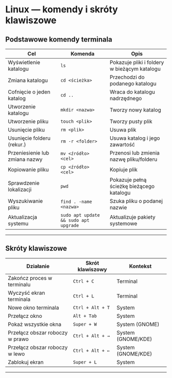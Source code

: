 # Linux — komendy i skróty klawiszowe
## Podstawowe komendy terminala

| Cel | Komenda | Opis |
|-|-|-|
| Wyświetlenie katalogu | `ls`| Pokazuje pliki i foldery w bieżącym katalogu |
| Zmiana katalogu | `cd <ścieżka>` | Przechodzi do podanego katalogu |
| Cofnięcie o jeden katalog | `cd ..` | Wraca do katalogu nadrzędnego |
| Utworzenie katalogu | `mkdir <nazwa>`| Tworzy nowy katalog |
| Utworzenie pliku | `touch <plik>` | Tworzy pusty plik |
| Usunięcie pliku | `rm <plik>` | Usuwa plik |
| Usunięcie folderu (rekur.)   | `rm -r <folder>` | Usuwa katalog i jego zawartość | 
| Przeniesienie lub zmiana nazwy| `mv <źródło> <cel>`| Przenosi lub zmienia nazwę pliku/folderu |
| Kopiowanie pliku | `cp <źródło> <cel>` | Kopiuje plik |
| Sprawdzenie lokalizacji | `pwd` | Pokazuje pełną ścieżkę bieżącego katalogu |
| Wyszukiwanie pliku | `find . -name <nazwa>` | Szuka pliku o podanej nazwie |
| Aktualizacja systemu | `sudo apt update && sudo apt upgrade` | Aktualizuje pakiety systemowe |

---

## Skróty klawiszowe

| Działanie | Skrót klawiszowy | Kontekst |
|-|-|-|
| Zakończ proces w terminalu         | `Ctrl + C`             | Terminal                 |
| Wyczyść ekran terminala            | `Ctrl + L`             | Terminal                 |
| Nowe okno terminala                | `Ctrl + Alt + T`       | System                   |
| Przełącz okno                      | `Alt + Tab`            | System                   |
| Pokaż wszystkie okna               | `Super + W`            | System (GNOME)           |
| Przełącz obszar roboczy w prawo    | `Ctrl + Alt + →`       | System (GNOME/KDE)       |
| Przełącz obszar roboczy w lewo     | `Ctrl + Alt + ←`       | System (GNOME/KDE)       |
| Zablokuj ekran                     | `Super + L`            | System                   |

---
